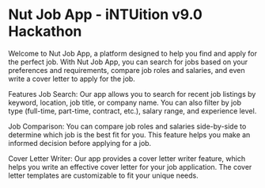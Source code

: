 # Nut Job App - iNTUition v9.0 Hackathon

Welcome to Nut Job App, a platform designed to help you find and apply for the perfect job. With Nut Job App, you can search for jobs based on your preferences and requirements, compare job roles and salaries, and even write a cover letter to apply for the job.

Features
Job Search: Our app allows you to search for recent job listings by keyword, location, job title, or company name. You can also filter by job type (full-time, part-time, contract, etc.), salary range, and experience level.

Job Comparison: You can compare job roles and salaries side-by-side to determine which job is the best fit for you. This feature helps you make an informed decision before applying for a job.

Cover Letter Writer: Our app provides a cover letter writer feature, which helps you write an effective cover letter for your job application. The cover letter templates are customizable to fit your unique needs.

